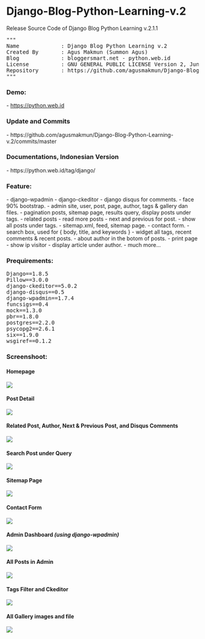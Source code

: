 # Django-Blog-Python-Learning-v.2
Release Source Code of Django Blog Python Learning v.2.1.1

<pre>
"""
Name             : Django Blog Python Learning v.2
Created By       : Agus Makmun (Summon Agus)
Blog             : bloggersmart.net - python.web.id
License          : GNU GENERAL PUBLIC LICENSE Version 2, June 1991
Repository       : https://github.com/agusmakmun/Django-Blog-Python-Learning-v.2/
"""
</pre>

<h3> Demo:</h3>
- <a href="https://python.web.id/" target="_blank">https://python.web.id</a>

<h3> Update and Commits</h3>
- https://github.com/agusmakmun/Django-Blog-Python-Learning-v.2/commits/master

<h3>Documentations, Indonesian Version</h3>
- https://python.web.id/tag/django/

<h3> Feature:</h3>
- django-wpadmin
- django-ckeditor
- django disqus for comments.
- face 90% bootstrap.
- admin site, user, post, page, author, tags & gallery dan files.
- pagination posts, sitemap page, results query, display posts under tags.
- related posts
- read more posts
- next and previous for post.
- show all posts under tags.
- sitemap.xml, feed, sitemap page.
- contact form.
- search box, used for { body, title, and keywords }
- widget all tags, recent comments & recent posts.
- about author in the botom of posts.
- print page
- show ip visitor
- display article under author.
- much more...

<h3>Prequirements:</h3>
<pre>
Django==1.8.5
Pillow==3.0.0
django-ckeditor==5.0.2
django-disqus==0.5
django-wpadmin==1.7.4
funcsigs==0.4
mock==1.3.0
pbr==1.8.0
postgres==2.2.0
psycopg2==2.6.1
six==1.9.0
wsgiref==0.1.2
</pre>

<h3>Screenshoot:</h3>
<h4>Homepage</h4>
<img src="https://raw.githubusercontent.com/agusmakmun/Django-Blog-Python-Learning-v.2/master/update-1.1/screenshot/homepage.png"/>

<h4>Post Detail</h4>
<img src="https://raw.githubusercontent.com/agusmakmun/Django-Blog-Python-Learning-v.2/master/update-1.1/screenshot/post.png"/>

<h4>Related Post, Author, Next & Previous Post, and Disqus Comments </h4>
<img src="https://raw.githubusercontent.com/agusmakmun/Django-Blog-Python-Learning-v.2/master/update-1.1/screenshot/related%20post%2C%20author%20and%20disqus%20comment.png"/>

<h4>Search Post under Query</h4>
<img src="https://raw.githubusercontent.com/agusmakmun/Django-Blog-Python-Learning-v.2/master/update-1.1/screenshot/search%20query.png"/>

<h4>Sitemap Page</h4>
<img src="https://raw.githubusercontent.com/agusmakmun/Django-Blog-Python-Learning-v.2/master/update-1.1/screenshot/sitemap%20page.png"/>

<h4>Contact Form</h4>
<img src="https://raw.githubusercontent.com/agusmakmun/Django-Blog-Python-Learning-v.2/master/update-1.1/screenshot/contact%20form.png">

<h4>Admin Dashboard <i>(using django-wpadmin)</i></h4>
<img src="https://raw.githubusercontent.com/agusmakmun/Django-Blog-Python-Learning-v.2/master/update-1.1/screenshot/admin%20dashboard.png">

<h4>All Posts in Admin</h4>
<img src="https://raw.githubusercontent.com/agusmakmun/Django-Blog-Python-Learning-v.2/master/update-1.1/screenshot/admin%20blog%20entry.png">

<h4>Tags Filter and Ckeditor</h4>
<img src="https://raw.githubusercontent.com/agusmakmun/Django-Blog-Python-Learning-v.2/master/update-1.1/screenshot/admin%20tags%20filter%20and%20ckeditor.png">

<h4>All Gallery images and file</h4>
<img src="https://raw.githubusercontent.com/agusmakmun/Django-Blog-Python-Learning-v.2/master/update-1.1/screenshot/admin%20gallery%20and%20files.png">
